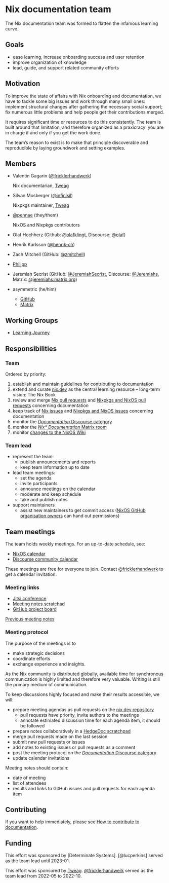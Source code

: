 # Nix documentation team

The Nix documentation team was formed to flatten the infamous learning curve.

## Goals

- ease learning, increase onboarding success and user retention
- improve organization of knowledge
- lead, guide, and support related community efforts

## Motivation

To improve the state of affairs with Nix onboarding and documentation, we have to tackle some big issues and work through many small ones:
implement structural changes after gathering the necessary social support;
fix numerous little problems and help people get their contributions merged.

It requires significant time or resources to do this consistently.
The team is built around that limitation, and therefore organized as a praxicracy:
you are in charge if and only if you get the work done.

The team’s reason to exist is to make that principle discoverable and reproducible by laying groundwork and setting examples.

## Members

- Valentin Gagarin ([@fricklerhandwerk])

  Nix documentarian, [Tweag]
  
  [@fricklerhandwerk]: https://github.com/fricklerhandwerk
  [Tweag]: https://tweag.io

- Silvan Mosberger ([@infinisil])

  [@infinisil]: https://github.com/infinisil

  Nixpkgs maintainer, [Tweag]

- [@pennae](https://github.com/pennae) (they/them)

  NixOS and Nixpkgs contributors

- Olaf Hochherz (Github: [@olafklingt], Discourse: [@olaf])

  [@olafklingt]: https://github.com/olafklingt
  [@olaf]: https://discourse.nixos.org/u/olaf
  
- Henrik Karlsson ([@henrik-ch])

  [@henrik-ch]: https://github.com/henrik-ch

- Zach Mitchell (GitHub: [@zmitchell])

  [@zmitchell]: https://github.com/zmitchell/

- [Philipp](https://github.com/pstn)

- Jeremiah Secrist (GitHub: [@JeremiahSecrist], Discourse: [@Jeremiahs], Matrix: [@jeremiahs:matrix.org])

  [@JeremiahSecrist]: https://github.com/JeremiahSecrist/
  [@Jeremiahs]: https://discourse.nixos.org/
  [@jeremiahs:matrix.org]: https://matrix.org/

- asymmetric (he/him)

  - [GitHub](https://github.com/asymmetric)
  - [Matrix](https://matrix.to/#/@asymmetric:dapp.org.uk)

## Working Groups
- [Learning Journey](working_groups/learning_journey/README.md)

## Responsibilities

### Team

Ordered by priority:
1. establish and maintain guidelines for contributing to documentation
1. extend and curate [nix.dev] as the central learning resource – long-term vision: The Nix Book
1. review and merge [Nix pull requests] and [Nixpkgs and NixOS pull requests] concerning documentation
1. keep track of [Nix issues] and [Nixpkgs and NixOS issues] concerning documentation
1. monitor the [*Documentation* Discourse category]
1. monitor the [*Nix\* Documentation* Matrix room]
1. monitor [changes to the NixOS Wiki]

[nix.dev]: https://nix.dev
[Nix pull requests]: https://github.com/NixOS/nix/pulls?q=is%3Aopen+is%3Apr+label%3Adocumentation
[Nixpkgs and NixOS pull requests]: https://github.com/NixOS/nixpkgs/pulls?q=is%3Aopen+is%3Apr+label%3A%228.has%3A+documentation%22
[Nix issues]: https://github.com/NixOS/nix/issues?q=is%3Aopen+is%3Aissue+label%3Adocumentation
[Nixpkgs and NixOS issues]: https://github.com/NixOS/nixpkgs/issues?q=is%3Aopen+is%3Aissue+label%3A%229.needs%3A+documentation%22
[*Documentation* Discourse category]: https://discourse.nixos.org/c/dev/documentation/25
[*Nix\* Documentation* Matrix room]: https://app.element.io/#/room/#docs:nixos.org
[changes to the NixOS Wiki]: https://matrix.to/#/#nixos-wiki:utzutzutz.net

### Team lead

- represent the team:
  - publish announcements and reports
  - keep team information up to date
- lead team meetings:
  - set the agenda
  - invite participants
  - announce meetings on the calendar
  - moderate and keep schedule
  - take and publish notes
- support maintainers
  - assist new maintainers to get commit access
    ([NixOS GitHub organisation owners](https://github.com/orgs/NixOS/people?query=role%3Aowner) can hand out permissions)

## Team meetings

The team holds weekly meetings. For an up-to-date schedule, see:
- [NixOS calendar](https://calendar.google.com/calendar/u/0/embed?src=b9o52fobqjak8oq8lfkhg3t0qg@group.calendar.google.com)
- [Discourse community calendar](https://discourse.nixos.org/t/community-calendar/18589)

These meetings are free for everyone to join.
Contact [@fricklerhandwerk] to get a calendar invitation.

### Meeting links

- [Jitsi conference](https://meet.jit.si/nix-documentation)
- [Meeting notes scratchad](https://pad.lassul.us/p-Y8MjU2SdSD5qO1fnpCPA)
- [GitHub project board](https://github.com/orgs/NixOS/projects/15)

[Previous meeting notes](https://discourse.nixos.org/search?q=documentation%20team%20meeting%20%23dev%3Adocumentation%20order%3Alatest)

### Meeting protocol

The purpose of the meetings is to
- make strategic decisions
- coordinate efforts
- exchange experience and insights.

As the Nix community is distributed globally, available time for synchronous communication is highly limited and therefore very valuable.
Writing is still the primary medium of communication.

To keep discussions highly focused and make their results accessible, we will:

- prepare meeting agendas as pull requests on the [nix.dev repository](https://github.com/NixOS/nix.dev)
  - pull requests have priority, invite authors to the meetings
  - annotate estimated discussion time for each agenda item, it should be followed
- prepare notes collaboratively in a [HedgeDoc scratchpad]
- merge pull requests made on the last session
- submit new pull requests or issues
- add notes to existing issues or pull requests as a comment
- post the meeting protocol on the [*Documentation* Discourse category]
- update calendar invitations

[HedgeDoc scratchpad]: https://pad.lassul.us/p-Y8MjU2SdSD5qO1fnpCPA?edit#

Meeting notes should contain:

- date of meeting
- list of attendees
- results and links to GitHub issues and pull requests for each agenda item

## Contributing

If you want to help immediately, please see [How to contribute to documentation](./how-to-contribute-to-documentation.md).

## Funding

This effort was sponsored by [Determinate Systems].
[@lucperkins] served as the team lead until 2023-01.

This effort was sponsored by [Tweag].
[@fricklerhandwerk] served as the team lead from 2022-05 to 2022-10.

